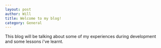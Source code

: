 ```yaml
---
layout: post
author: Will
title: Welcome to my blog!
category: General
---
```


This blog will be talking about some of my experiences during development and some lessons i've learnt.